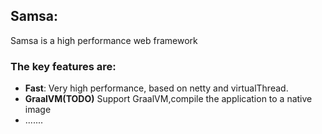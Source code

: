 
## Samsa:
Samsa is a high performance web framework



### The key features are:

* **Fast**: Very high performance, based on netty and virtualThread.
* **GraalVM(TODO)** Support GraalVM,compile the application to a native image
* .......

